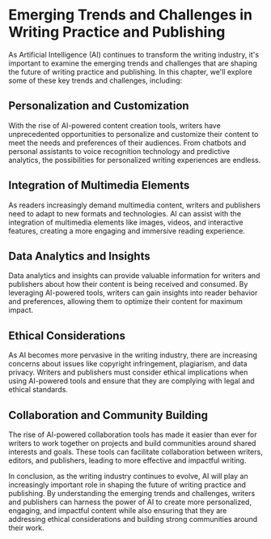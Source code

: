 Emerging Trends and Challenges in Writing Practice and Publishing
============================================================================================================================

As Artificial Intelligence (AI) continues to transform the writing industry, it's important to examine the emerging trends and challenges that are shaping the future of writing practice and publishing. In this chapter, we'll explore some of these key trends and challenges, including:

Personalization and Customization
---------------------------------

With the rise of AI-powered content creation tools, writers have unprecedented opportunities to personalize and customize their content to meet the needs and preferences of their audiences. From chatbots and personal assistants to voice recognition technology and predictive analytics, the possibilities for personalized writing experiences are endless.

Integration of Multimedia Elements
----------------------------------

As readers increasingly demand multimedia content, writers and publishers need to adapt to new formats and technologies. AI can assist with the integration of multimedia elements like images, videos, and interactive features, creating a more engaging and immersive reading experience.

Data Analytics and Insights
---------------------------

Data analytics and insights can provide valuable information for writers and publishers about how their content is being received and consumed. By leveraging AI-powered tools, writers can gain insights into reader behavior and preferences, allowing them to optimize their content for maximum impact.

Ethical Considerations
----------------------

As AI becomes more pervasive in the writing industry, there are increasing concerns about issues like copyright infringement, plagiarism, and data privacy. Writers and publishers must consider ethical implications when using AI-powered tools and ensure that they are complying with legal and ethical standards.

Collaboration and Community Building
------------------------------------

The rise of AI-powered collaboration tools has made it easier than ever for writers to work together on projects and build communities around shared interests and goals. These tools can facilitate collaboration between writers, editors, and publishers, leading to more effective and impactful writing.

In conclusion, as the writing industry continues to evolve, AI will play an increasingly important role in shaping the future of writing practice and publishing. By understanding the emerging trends and challenges, writers and publishers can harness the power of AI to create more personalized, engaging, and impactful content while also ensuring that they are addressing ethical considerations and building strong communities around their work.
